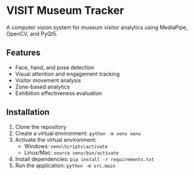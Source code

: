 # VISIT Museum Tracker 
 
A computer vision system for museum visitor analytics using MediaPipe, OpenCV, and PyQt5. 
 
## Features 
 
- Face, hand, and pose detection 
- Visual attention and engagement tracking 
- Visitor movement analysis 
- Zone-based analytics 
- Exhibition effectiveness evaluation 
 
## Installation 
 
1. Clone the repository 
2. Create a virtual environment: `python -m venv venv` 
3. Activate the virtual environment: 
   - Windows: `venv\Scripts\activate` 
   - Linux/Mac: `source venv/bin/activate` 
4. Install dependencies: `pip install -r requirements.txt` 
5. Run the application: `python -m src.main` 
